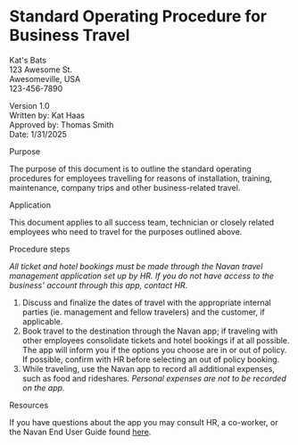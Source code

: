 # Standard Operating Procedure for Business Travel

Kat's Bats  
123 Awesome St.  
Awesomeville, USA  
123-456-7890  

Version 1.0   
Written by: Kat Haas   
Approved by: Thomas Smith   
Date: 1/31/2025 

Purpose  

The purpose of this document is to outline the standard operating procedures for employees travelling
for reasons of installation, training, maintenance, company trips and other business-related travel.

Application  

This document applies to all success team, technician or closely related employees who need to travel for the purposes outlined above. 

 Procedure steps 

*All ticket and hotel bookings must be made through the Navan travel management application set up by HR. If you do not have access to the business' account through this app, contact HR.*
1. Discuss and finalize the dates of travel with the appropriate internal parties (ie. management and fellow travelers) and the customer, if applicable.
2. Book travel to the destination through the Navan app; if traveling with other employees consolidate tickets and hotel bookings if at all possible. The app will inform you if the options you choose are in or out of policy. If possible, confirm with HR before selecting an out of policy booking.
3. While traveling, use the Navan app to record all additional expenses, such as food and rideshares. *Personal expenses are not to be recorded on the app.*

Resources  

If you have questions about the app you may consult HR, a co-worker, or the Navan End User Guide found [here](https://handbook.gitlab.com/handbook/business-technology/enterprise-applications/guides/navan-expense-guide/).

